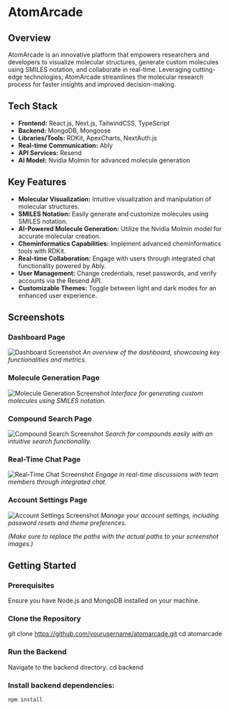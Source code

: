 
# AtomArcade

## Overview

AtomArcade is an innovative platform that empowers researchers and developers to visualize molecular structures, generate custom molecules using SMILES notation, and collaborate in real-time. Leveraging cutting-edge technologies, AtomArcade streamlines the molecular research process for faster insights and improved decision-making.

## Tech Stack

- **Frontend:** React.js, Next.js, TailwindCSS, TypeScript
- **Backend:** MongoDB, Mongoose
- **Libraries/Tools:** RDKit, ApexCharts, NextAuth.js
- **Real-time Communication:** Ably
- **API Services:** Resend
- **AI Model:** Nvidia Molmin for advanced molecule generation

## Key Features

- **Molecular Visualization:** Intuitive visualization and manipulation of molecular structures.
- **SMILES Notation:** Easily generate and customize molecules using SMILES notation.
- **AI-Powered Molecule Generation:** Utilize the Nvidia Molmin model for accurate molecular creation.
- **Cheminformatics Capabilities:** Implement advanced cheminformatics tools with RDKit.
- **Real-time Collaboration:** Engage with users through integrated chat functionality powered by Ably.
- **User Management:** Change credentials, reset passwords, and verify accounts via the Resend API.
- **Customizable Themes:** Toggle between light and dark modes for an enhanced user experience.

## Screenshots

### Dashboard Page
![Dashboard Screenshot](path/to/dashboard_screenshot.png)
*An overview of the dashboard, showcasing key functionalities and metrics.*

### Molecule Generation Page
![Molecule Generation Screenshot](path/to/molecule_generation_screenshot.png)
*Interface for generating custom molecules using SMILES notation.*

### Compound Search Page
![Compound Search Screenshot](path/to/compound_search_screenshot.png)
*Search for compounds easily with an intuitive search functionality.*

### Real-Time Chat Page
![Real-Time Chat Screenshot](path/to/chat_page_screenshot.png)
*Engage in real-time discussions with team members through integrated chat.*

### Account Settings Page
![Account Settings Screenshot](path/to/account_settings_screenshot.png)
*Manage your account settings, including password resets and theme preferences.*

*(Make sure to replace the paths with the actual paths to your screenshot images.)*

## Getting Started

### Prerequisites

Ensure you have Node.js and MongoDB installed on your machine.

### Clone the Repository

git clone https://github.com/yourusername/atomarcade.git
cd atomarcade



### Run the Backend
 Navigate to the backend directory:
cd backend


### Install backend dependencies:
```bash
npm install

